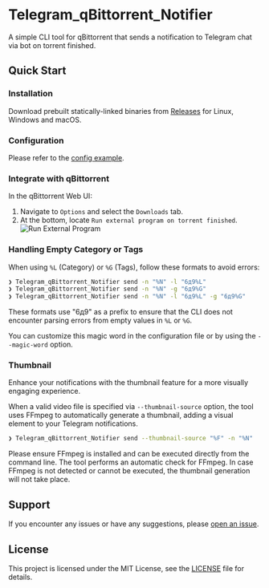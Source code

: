 # Telegram_qBittorrent_Notifier

A simple CLI tool for qBittorrent that sends a notification to Telegram chat via bot on torrent finished.

## Quick Start

### Installation

Download prebuilt statically-linked binaries from [Releases](https://github.com/hydrotho/Telegram_qBittorrent_Notifier/releases/latest) for Linux, Windows and macOS.

### Configuration

Please refer to the [config example](config.example.yaml).

### Integrate with qBittorrent

In the qBittorrent Web UI:

1. Navigate to `Options` and select the `Downloads` tab.
2. At the bottom, locate `Run external program on torrent finished`.
   ![Run External Program](https://github.com/hydrotho/Telegram_qBittorrent_Notifier/assets/42911474/bb262e35-422f-4522-8530-4ad583d12798)

### Handling Empty Category or Tags

When using `%L` (Category) or `%G` (Tags), follow these formats to avoid errors:

```sh
❯ Telegram_qBittorrent_Notifier send -n "%N" -l "6д9%L"
❯ Telegram_qBittorrent_Notifier send -n "%N" -g "6д9%G"
❯ Telegram_qBittorrent_Notifier send -n "%N" -l "6д9%L" -g "6д9%G"
```

These formats use "6д9" as a prefix to ensure that the CLI does not encounter parsing errors from empty values in `%L` or `%G`.

You can customize this magic word in the configuration file or by using the `--magic-word` option.

### Thumbnail

Enhance your notifications with the thumbnail feature for a more visually engaging experience.

When a valid video file is specified via `--thumbnail-source` option, the tool uses FFmpeg to automatically generate a thumbnail, adding a visual element to your Telegram notifications.

```sh
❯ Telegram_qBittorrent_Notifier send --thumbnail-source "%F" -n "%N"
```

Please ensure FFmpeg is installed and can be executed directly from the command line. The tool performs an automatic check for FFmpeg. In case FFmpeg is not detected or cannot be executed, the thumbnail generation will not take place.

## Support

If you encounter any issues or have any suggestions, please [open an issue](https://github.com/hydrotho/Telegram_qBittorrent_Notifier/issues).

## License

This project is licensed under the MIT License, see the [LICENSE](LICENSE) file for details.
